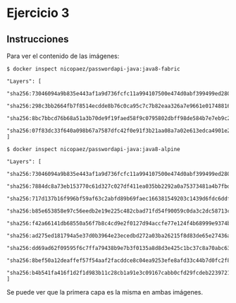 # Ejercicio 3

## Instrucciones

Para ver el contenido de las imágenes:

`$ docker inspect nicopaez/passwordapi-java:java8-fabric`

```
"Layers": [
  "sha256:73046094a9b835e443af1a9d736fcfc11a994107500e474d0abf399499ed280c",
  "sha256:298c3bb2664fb7f8514ecdde8b76c0ca95c7c7b82eaa326a7e9661e017488164",
  "sha256:8bc7bbcd76b68a51a3b70de9f19faed58f9c0795802dbff98de584b7e7eb9c22",
  "sha256:07f83dc33f640a098b67a7587dfc42f0e91f3b21aa08a7a02e613edca4901e22"
]
```

`$ docker inspect nicopaez/passwordapi-java:java8-alpine`

```
"Layers": [
  "sha256:73046094a9b835e443af1a9d736fcfc11a994107500e474d0abf399499ed280c",
  "sha256:7884dc8a73eb153770c61d327c027df411ea035bb2292a0a75373481a4b7fbd0",
  "sha256:717d137b16f996bf59af63c2abfd89b69faec166381549203c1439d6fdc6ddf2",
  "sha256:b85e653858e97c56eedb2e19e225c482cbad71fd54f90059c0da3c2dc58713cf",
  "sha256:f42a66141db68550a56f7b8c4cd9e2f0127d94accfe77e124f4b68999e9374b3",
  "sha256:ad275ed181794a5e37d0b3964e23ecedbd272a03ba26215f8d83de65e27436a3",
  "sha256:dd69ad62f09595f6c7ffa79438b9e7b3f0135a8d8d3e425c1bc37c8a70abc635",
  "sha256:8bef50a12deaffef57f54aaf2facddce8c04ea9253efe8afd33c44b7d0fc2f8e",
  "sha256:b4b541fa416f1d2f1d983b11c28cb1a91e3c09167cabb0cfd29fcdeb2239721c"
]
```

Se puede ver que la primera capa es la misma en ambas imágenes.
